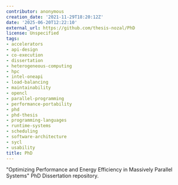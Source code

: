 ```yaml
---
contributor: anonymous
creation_date: '2021-11-29T18:20:12Z'
date: '2025-06-20T12:22:10'
external_url: https://github.com/thesis-nozal/PhD
license: Unspecified
tags:
- accelerators
- api-design
- co-execution
- dissertation
- heterogeneous-computing
- hpc
- intel-oneapi
- load-balancing
- maintainability
- opencl
- parallel-programming
- performance-portability
- phd
- phd-thesis
- programming-languages
- runtime-systems
- scheduling
- software-architecture
- sycl
- usability
title: PhD
---
```


"Optimizing Performance and Energy Efficiency in Massively Parallel Systems" PhD Dissertation
repository.
